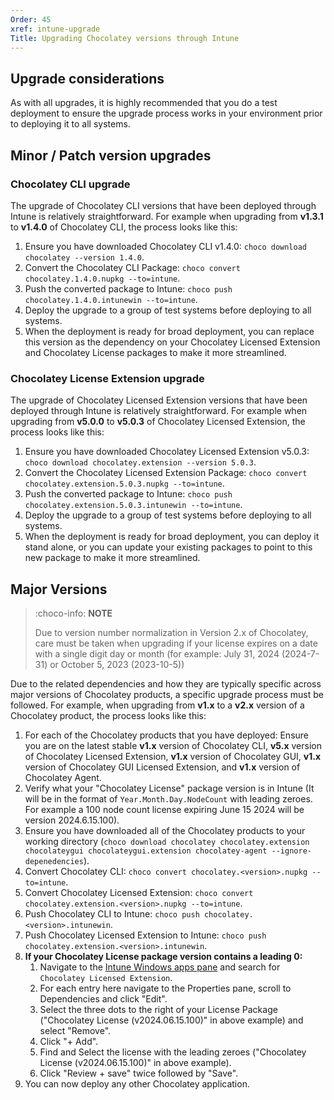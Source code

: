 ```yaml
---
Order: 45
xref: intune-upgrade
Title: Upgrading Chocolatey versions through Intune
---
```


<?! Include "../../../shared/intune-note.txt" /?>

## Upgrade considerations

As with all upgrades, it is highly recommended that you do a test deployment to ensure the upgrade process works in your environment prior to deploying it to all systems.

## Minor / Patch version upgrades

### Chocolatey CLI upgrade

The upgrade of Chocolatey CLI versions that have been deployed through Intune is relatively straightforward.
For example when upgrading from **v1.3.1** to **v1.4.0** of Chocolatey CLI, the process looks like this:

1. Ensure you have downloaded Chocolatey CLI v1.4.0: `choco download chocolatey --version 1.4.0`.
1. Convert the Chocolatey CLI Package: `choco convert chocolatey.1.4.0.nupkg --to=intune`.
1. Push the converted package to Intune: `choco push chocolatey.1.4.0.intunewin --to=intune`.
1. Deploy the upgrade to a group of test systems before deploying to all systems.
1. When the deployment is ready for broad deployment, you can replace this version as the dependency on your Chocolatey Licensed Extension and Chocolatey License packages to make it more streamlined.

### Chocolatey License Extension upgrade

The upgrade of Chocolatey Licensed Extension versions that have been deployed through Intune is relatively straightforward.
For example when upgrading from **v5.0.0** to **v5.0.3** of Chocolatey Licensed Extension, the process looks like this:

1. Ensure you have downloaded Chocolatey Licensed Extension v5.0.3: `choco download chocolatey.extension --version 5.0.3`.
1. Convert the Chocolatey Licensed Extension Package: `choco convert chocolatey.extension.5.0.3.nupkg --to=intune`.
1. Push the converted package to Intune: `choco push chocolatey.extension.5.0.3.intunewin --to=intune`.
1. Deploy the upgrade to a group of test systems before deploying to all systems.
1. When the deployment is ready for broad deployment, you can deploy it stand alone, or you can update your existing packages to point to this new package to make it more streamlined.


## Major Versions

> :choco-info: **NOTE**
>
> Due to version number normalization in Version 2.x of Chocolatey, care must be taken when upgrading if your license expires on a date with a single digit day or month (for example: July 31, 2024 (2024-7-31) or October 5, 2023 (2023-10-5))

Due to the related dependencies and how they are typically specific across major versions of Chocolatey products, a specific upgrade process must be followed.
For example, when upgrading from **v1.x** to a **v2.x** version of a Chocolatey product, the process looks like this:

1. For each of the Chocolatey products that you have deployed: Ensure you are on the latest stable **v1.x** version of Chocolatey CLI, **v5.x** version of Chocolatey Licensed Extension, **v1.x** version of Chocolatey GUI, **v1.x** version of Chocolatey GUI Licensed Extension, and **v1.x** version of Chocolatey Agent.
1. Verify what your "Chocolatey License" package version is in Intune (It will be in the format of `Year.Month.Day.NodeCount` with leading zeroes. For example a 100 node count license expiring June 15 2024 will be version 2024.6.15.100).
1. Ensure you have downloaded all of the Chocolatey products to your working directory (`choco download chocolatey chocolatey.extension chocolateygui chocolateygui.extension chocolatey-agent --ignore-depenedencies`).
1. Convert Chocolatey CLI: `choco convert chocolatey.<version>.nupkg --to=intune`.
1. Convert Chocolatey Licensed Extension: `choco convert chocolatey.extension.<version>.nupkg --to=intune`.
1. Push Chocolatey CLI to Intune: `choco push chocolatey.<version>.intunewin`.
1. Push Chocolatey Licensed Extension to Intune: `choco push chocolatey.extension.<version>.intunewin`.
1. **If your Chocolatey License package version contains a leading 0:**
   1. Navigate to the [Intune Windows apps pane](https://endpoint.microsoft.com/#view/Microsoft_Intune_DeviceSettings/AppsWindowsMenu/~/windowsApps) and search for `Chocolatey Licensed Extension`.
   1. For each entry here navigate to the Properties pane, scroll to Dependencies and click "Edit".
   1. Select the three dots to the right of your License Package ("Chocolatey License (v2024.06.15.100)" in above example) and select "Remove".
   1. Click "+ Add".
   1. Find and Select the license with the leading zeroes ("Chocolatey License (v2024.06.15.100)" in above example).
   1. Click "Review + save" twice followed by "Save".
1. You can now deploy any other Chocolatey application.
